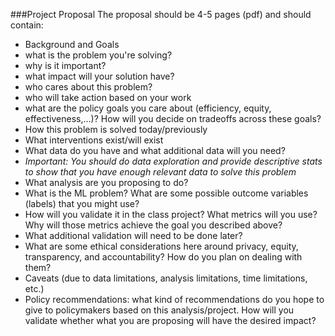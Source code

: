 ###Project Proposal
The proposal should be 4-5 pages (pdf) and should contain:

- Background and Goals
 - what is the problem you're solving?
 - why is it important?
 - what impact will your solution have?
 - who cares about this problem?
 - who will take action based on your work
 - what are the policy goals you care about (efficiency, equity, effectiveness,…)? How will you decide on tradeoffs across these goals?
- How this problem is solved today/previously
- What interventions exist/will exist
- What data do you have and what additional data will you need?
 - *Important: You should do data exploration and provide descriptive stats to show that you have enough relevant data to solve this problem*
- What analysis are you proposing to do?
 - What is the ML problem? What are some possible outcome variables (labels) that you might use?
- How will you validate it in the class project? What metrics will you use? Why will those metrics achieve the goal you described above?
- What additional validation will need to be done later?
- What are some ethical considerations here around privacy, equity, transparency, and accountability? How do you plan on dealing with them?
- Caveats (due to data limitations, analysis limitations, time limitations, etc.)
- Policy recommendations: what kind of recommendations do you hope to give to policymakers based on this analysis/project. How will you validate whether what you are proposing will have the desired impact?
 
